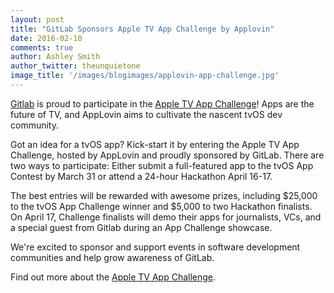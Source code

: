 ```yaml
---
layout: post
title: "GitLab Sponsors Apple TV App Challenge by Applovin"
date: 2016-02-10
comments: true
author: Ashley Smith
author_twitter: theunquietone
image_title: '/images/blogimages/applovin-app-challenge.jpg'
---
```


[Gitlab](https://about.gitlab.com) is proud to participate in the [Apple TV App Challenge](https://www.applovin.com/appchallenge)!
Apps are the future of TV, and AppLovin aims to cultivate the nascent tvOS dev community.

<!-- more -->

Got an idea for a tvOS app? Kick-start it by entering the Apple TV App Challenge,
hosted by AppLovin and proudly sponsored by GitLab.
There are two ways to participate:
Either submit a full-featured app to the tvOS App Contest by March 31 or 
attend a 24-hour Hackathon April 16-17.

The best entries will be rewarded with awesome prizes, including $25,000 
to the tvOS App Challenge winner and $5,000 to two Hackathon finalists.
On April 17, Challenge finalists will demo their apps for journalists, VCs, 
and a special guest from Gitlab during an App Challenge showcase.

We're excited to sponsor and support events in software development communities
and help grow awareness of GitLab. 

Find out more about the [Apple TV App Challenge](https://www.applovin.com/appchallenge).

